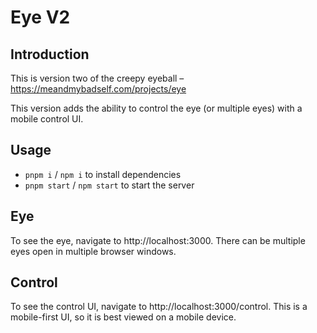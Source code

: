 # Eye V2

## Introduction
This is version two of the creepy eyeball – https://meandmybadself.com/projects/eye

This version adds the ability to control the eye (or multiple eyes) with a mobile control UI.

## Usage
* `pnpm i` / `npm i` to install dependencies
* `pnpm start` / `npm start` to start the server

## Eye
To see the eye, navigate to http://localhost:3000.  There can be multiple eyes open in multiple browser windows.

## Control
To see the control UI, navigate to http://localhost:3000/control.  This is a mobile-first UI, so it is best viewed on a mobile device.


